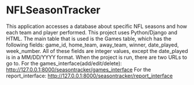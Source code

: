 # NFLSeasonTracker
This application accesses a database about specific NFL seasons and how each team and player performed. This project uses Python/Django and HTML.
The main table that is used is the Games table, which has the following fields: game_id, home_team, away_team, winner, date_played, week_number. All of these fields are integer values, except the date_played is in a MM/DD/YYYY format.
When the project is run, there are two URLs to go to.
For the games_interface(add/edit/delete): http://127.0.0.1:8000/seasontracker/games_interface
For the report_interface: http://127.0.0.1:8000/seasontracker/report_interface
